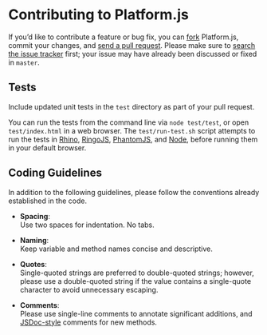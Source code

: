 # Contributing to Platform.js

If you’d like to contribute a feature or bug fix, you can [fork](https://help.github.com/articles/fork-a-repo/) Platform.js, commit your changes, and [send a pull request](https://help.github.com/articles/using-pull-requests/).
Please make sure to [search the issue tracker](https://github.com/bestiejs/platform.js/issues) first; your issue may have already been discussed or fixed in `master`.

## Tests

Include updated unit tests in the `test` directory as part of your pull request.

You can run the tests from the command line via `node test/test`, or open `test/index.html` in a web browser.
The `test/run-test.sh` script attempts to run the tests in [Rhino](https://developer.mozilla.org/en-US/docs/Mozilla/Projects/Rhino), [RingoJS](http://ringojs.org/), [PhantomJS](http://phantomjs.org/), and [Node](http://nodejs.org/), before running them in your default browser.

## Coding Guidelines

In addition to the following guidelines, please follow the conventions already established in the code.

- **Spacing**:<br>
  Use two spaces for indentation. No tabs.

- **Naming**:<br>
  Keep variable and method names concise and descriptive.

- **Quotes**:<br>
  Single-quoted strings are preferred to double-quoted strings; however, please use a double-quoted string if the value contains a single-quote character to avoid unnecessary escaping.

- **Comments**:<br>
  Please use single-line comments to annotate significant additions, and [JSDoc-style](http://www.2ality.com/2011/08/jsdoc-intro.html) comments for new methods.
